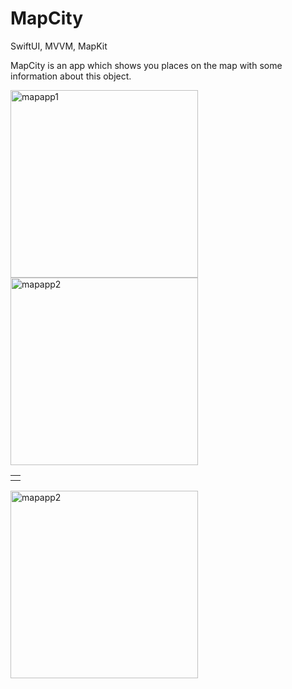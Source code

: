 # MapCity
SwiftUI, MVVM, MapKit

MapCity is an app which shows you places on the map with some information about this object.

<table>
  <th>
    <tr>
      <img width="300" alt="mapapp1" src="https://user-images.githubusercontent.com/107407005/218708211-1b7f901e-b2d6-42e5-817d-ff9c6cb7e950.png">
    </tr>
    <tr>
      <img width="300" alt="mapapp2" src="https://user-images.githubusercontent.com/107407005/218708236-68000aa9-23ad-41f8-b125-905d96f8857c.png">
    </tr>
  </th>
</table>

<img width="300" alt="mapapp2" src="https://user-images.githubusercontent.com/107407005/218708236-68000aa9-23ad-41f8-b125-905d96f8857c.png">
